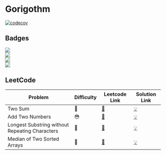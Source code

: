 # Gorigothm

[![codecov](https://codecov.io/gh/sungjunyoung/gorigothm/branch/master/graph/badge.svg?token=T2DTGGC2RY)](https://codecov.io/gh/sungjunyoung/gorigothm)

## Badges

![](https://img.shields.io/badge/%F0%9F%99%82-Easy%20solved-brightgreen)  
![](https://img.shields.io/badge/%F0%9F%98%B3-Resolved%20after%20more%20than%2030%20minutes-yellowgreen)  
![](https://img.shields.io/badge/%F0%9F%A4%AA-It%20took%20me%20more%20than%20two%20hours%2C%20but%20I%20finally%20solved%20it.-yellow)  
![](https://img.shields.io/badge/%F0%9F%A4%AF-I%20couldn't%20solve%20it.%20I%20asked%20Google.-red)

## LeetCode

| Problem | Difficulty | Leetcode Link | Solution Link |
| ------- | ----------- | ---- | ------------------ |
| Two Sum | 🙂 | [🔗](https://leetcode.com/problems/two-sum/) | [💡](leetcode/two_sum/solution.go) |
| Add Two Numbers | 😳 | [🔗](https://leetcode.com/problems/add-two-numbers/) | [💡](leetcode/add_two_numbers/solution.go) |
| Longest Substring without Repeating Characters | 🤪 | [🔗](https://leetcode.com/problems/longest-substring-without-repeating-characters) | [💡](leetcode/longest_substring_without_repeating_characters/solution.go)
| Median of Two Sorted Arrays | 🙂 | [🔗](https://leetcode.com/problems/median-of-two-sorted-arrays/) | [💡](leetcode/median_of_two_sorted_arrays/solution.go)
